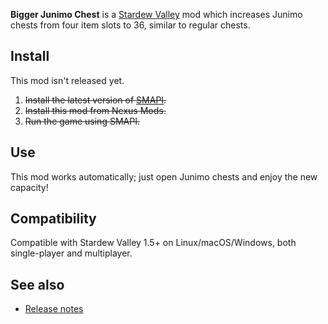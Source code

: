 ﻿**Bigger Junimo Chest** is a [Stardew Valley](http://stardewvalley.net/) mod which increases Junimo
chests from four item slots to 36, similar to regular chests.

## Install
This mod isn't released yet.

1. ~~Install the latest version of [SMAPI](https://smapi.io).~~
2. ~~Install this mod from Nexus Mods.~~
3. ~~Run the game using SMAPI.~~

## Use
This mod works automatically; just open Junimo chests and enjoy the new capacity!

## Compatibility
Compatible with Stardew Valley 1.5+ on Linux/macOS/Windows, both single-player and multiplayer.

## See also
* [Release notes](release-notes.md)
